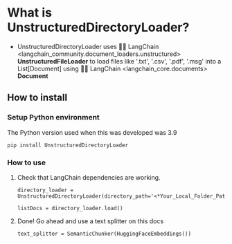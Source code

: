 # What is UnstructuredDirectoryLoader?

- UnstructuredDirectoryLoader uses 🦜️🔗 LangChain <langchain_community.document_loaders.unstructured> **UnstructuredFileLoader** to load files like '.txt', '.csv', '.pdf', '.msg' into a List[Document] using  🦜️🔗 LangChain <langchain_core.documents> **Document**

## How to install

### Setup Python environment

The Python version used when this was developed was 3.9

```
pip install UnstructuredDirectoryLoader
```

### How to use

1. Check that LangChain dependencies are working.

    ```
    directory_loader = UnstructuredDirectoryLoader(directory_path='<*Your_Local_Folder_Path*>')
    ```

    ```
    listDocs = directory_loader.load()
    ```

3. Done! Go ahead and use a text splitter on this docs

    ```
    text_splitter = SemanticChunker(HuggingFaceEmbeddings())
    ```
